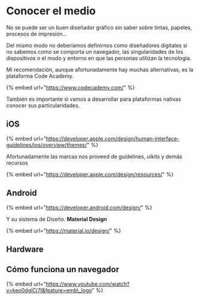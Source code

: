 # Conocer el medio

No se puede ser un buen diseñador gráfico sin saber sobre tintas, papeles, procesos de impresión…

Del mismo modo no deberíamos definirnos como diseñadores digitales si no sabemos como se comporta un navegador, las singularidades de los dispositivos o el modo y entorno en que las personas utilizan la tecnología.

Mi recomendación, aunque afortunadamente hay muchas alternativas, es la plataforma Code Academy.

{% embed url="https://www.codecademy.com/" %}

También es importante si vamos a desarrollar para plataformas nativas conocer sus particularidades.

## iOS

{% embed url="https://developer.apple.com/design/human-interface-guidelines/ios/overview/themes/" %}

Afortunadamente las marcas nos proveed de guidelines, uikits y demás recursos

{% embed url="https://developer.apple.com/design/resources/" %}



## Android

{% embed url="https://developer.android.com/design/" %}

Y su sistema de Diseño. **Material Design**

{% embed url="https://material.io/design/" %}

## Hardware



## Cómo funciona un navegador

{% embed url="https://www.youtube.com/watch?v=keo0dglCj7I&feature=emb\_logo" %}









